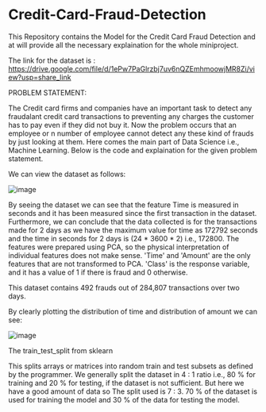 # Credit-Card-Fraud-Detection

This Repository contains the Model for the Credit Card Fraud Detection and at will provide all the necessary explaination for the whole miniproject.

The link for the dataset is : 
https://drive.google.com/file/d/1ePw7PaGlrzbj7uv6nQZEmhmoowjMR8Zi/view?usp=share_link

PROBLEM STATEMENT:

The Credit card firms and companies have an important task to detect any fraudalant credit card transactions to preventing any charges the customer has to pay even if they did not buy it. Now the problem occurs that an employee or n number of employee cannot detect any these kind of frauds by just looking at them. Here comes the main part of Data Science i.e., Machine Learning. Below is the code and explaination for the given problem statement.

We can view the dataset as follows:

![image](https://user-images.githubusercontent.com/96066261/218240832-47e480f4-2196-42c7-b395-0e372a3d5701.png)

By seeing the dataset we can see that the feature Time is measured in seconds and it has been measured since the first transaction in the dataset. Furthermore, we can conclude that the data collected is for the transactions made for 2 days as we have the maximum value for time as 172792 seconds and the time in seconds for 2 days is (24 * 3600 * 2) i.e., 172800. The features were prepared using PCA, so the physical interpretation of individual features does not make sense. 'Time' and 'Amount' are the only features that are not transformed to PCA. 'Class' is the response variable, and it has a value of 1 if there is fraud and 0 otherwise.

This dataset contains 492 frauds out of 284,807 transactions over two days.

By clearly plotting the distribution of time and distribution of amount we can see:

![image](https://user-images.githubusercontent.com/96066261/218240886-7732bbad-6d35-40d7-90a9-71bf5341bd14.png)


The train_test_split from sklearn

This splits arrays or matrices into random train and test subsets as defined by the programmer. We generally split the dataset in 4 : 1 ratio i.e., 80 % for training and 20 % for testing, if the dataset is not sufficient. But here we have a good amount of data so The split used is 7 : 3. 70 % of the dataset is used for training the model and 30 % of the data for testing the model.
